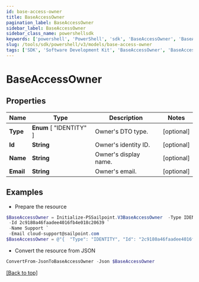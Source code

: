 ```yaml
---
id: base-access-owner
title: BaseAccessOwner
pagination_label: BaseAccessOwner
sidebar_label: BaseAccessOwner
sidebar_class_name: powershellsdk
keywords: ['powershell', 'PowerShell', 'sdk', 'BaseAccessOwner', 'BaseAccessOwner'] 
slug: /tools/sdk/powershell/v3/models/base-access-owner
tags: ['SDK', 'Software Development Kit', 'BaseAccessOwner', 'BaseAccessOwner']
---
```



# BaseAccessOwner

## Properties

Name | Type | Description | Notes
------------ | ------------- | ------------- | -------------
**Type** |  **Enum** [  "IDENTITY" ] | Owner's DTO type. | [optional] 
**Id** | **String** | Owner's identity ID. | [optional] 
**Name** | **String** | Owner's display name. | [optional] 
**Email** | **String** | Owner's email. | [optional] 

## Examples

- Prepare the resource
```powershell
$BaseAccessOwner = Initialize-PSSailpoint.V3BaseAccessOwner  -Type IDENTITY `
 -Id 2c9180a46faadee4016fb4e018c20639 `
 -Name Support `
 -Email cloud-support@sailpoint.com
$BaseAccessOwner = @"{  "Type": "IDENTITY", "Id": "2c9180a46faadee4016fb4e018c20639", "Name": "Support", "Email": "cloud-support@sailpoint.com" }"@
```

- Convert the resource from JSON
```powershell
ConvertFrom-JsonToBaseAccessOwner -Json $BaseAccessOwner
```


[[Back to top]](#) 

